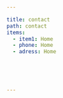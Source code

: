 ```yaml
---

title: contact
path: contact
items: 
  - item1: Home
  - phone: Home
  - adress: Home
  
  
  
  

---
```


